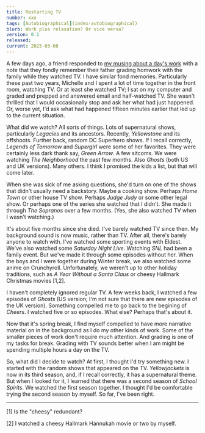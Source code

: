 ```yaml
---
title: Restarting TV
number: xxx
tags: [Autobiographical](index-autobiographical)
blurb: Work plus relaxation? Or vice versa?
version: 0.1
released:
current: 2025-03-08
---
```

A few days ago, a friend responded to [my musing about a day's work](overcommitment-2025-03-06) with a note that they fondly remember their father grading homwork with the family while they watched TV. I have similar fond memories. Particularly these past two years, Michelle and I spent a lot of time together in the front room, watching TV. Or at least she watched TV; I sat on my computer and graded and prepped and answered email and half-watched TV. She wasn't thrilled that I would occasionally stop and ask her what had just happened. Or, worse yet, I'd ask what had happened fifteen minutes earlier that led up to the current situation. 

What did we watch? All sorts of things. Lots of supernatural shows, particularly _Legacies_ and its ancestors. Recently, _Yellowstone_ and its offshoots. Further back, random DC Superhero shows. If I recall correctly, _Legends of Tomorrow_ and _Supergirl_ were some of her favorites. They were certainly less dark thank say, _Green Arrow_. A few sitcoms. We were watching _The Neighborhood_ the past few months. Also _Ghosts_ (both US and UK versions). Many others. I think I promised the kids a list, but that will come later. 

When she was sick of me asking questions, she'd turn on one of the shows that didn't usually need a backstory. Maybe a cooking show. Perhaps _Home Town_ or other house TV show. Perhaps _Judge Judy_ or some other legal show. Or perhaps one of the series she watched that I didn't. She made it through _The Sopranos_ over a few months. (Yes, she also watched TV when I wasn't watching.)

It's about five months since she died. I've barely watched TV since then. My background sound is now music, rather than TV. After all, there's barely anyone to watch with. I've watched some sporting events with Eldest. We've also watched some _Saturday Night Live_. Watching _SNL_ had been a family event. But we've made it through some episodes without her. When the boys and I were together during Winter break, we also watched some anime on Crunchyroll. Unfortunately, we weren't up to other holiday traditions, such as _A Year Without a Santa Claus_ or cheesy Hallmark Christmas movies [1,2]. 

I haven't completely ignored regular TV. A few weeks back, I watched a few episodes of _Ghosts_ (US version; I'm not sure that there are new episodes of the UK version). Something compelled me to go back to the begining of _Cheers_. I watched five or so episodes. What else? Perhaps that's about it.

Now that it's spring break, I find myself compelled to have more narrative material on in the background as I do my other kinds of work. Some of the smaller pieces of work don't require much attention. And grading is one of my tasks for break. Grading with TV sounds better when I am might be spending multiple hours a day on the TV.

So, what did I decide to watch? At first, I thought I'd try something new. I started with the random shows that appeared on the TV. _Yellowjackets_ is now in its third season, and, if I recall correctly, it has a supernatural theme. But when I looked for it, I learned that there was a second season of _School Spirits_. We watched the first season together. I thought I'd be comfortable trying the second season by myself. So far, I've been right.

---

[1] Is the "cheesy" redundant?

[2] I watched a cheesy Hallmark Hannukah movie or two by myself.
